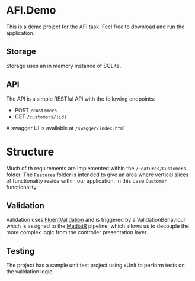 # AFI.Demo

This is a demo project for the AFI task. Feel free to download and run the application.

## Storage
Storage uses an in memory instance of SQLite.

## API
The API is a simple RESTful API with the following endpoints:

* POST `/customers`
* GET `/customers/{id}`

A swagger UI is available at `/swagger/index.html`

# Structure
Much of th requirements are implemented within the `/Features/Customers` folder. The `Features` folder is intended to give an area where vertical slices of functionality reside within our application. In this case `Customer` functionality.

## Validation
Validation uses [FluentValidation](https://docs.fluentvalidation.net/en/latest/) and is triggered by a ValidationBehaviour which is assigned to the [MediatR](https://github.com/jbogard/MediatR) pipeline, which allows us to decouple the more complex logic from the controller presentation layer.

## Testing
The project has a sample unit test project using xUnit to perform tests on the validation logic.